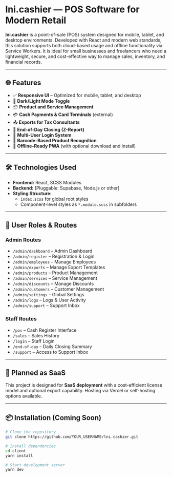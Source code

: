 # lni.cashier — POS Software for Modern Retail

**lni.cashier** is a point-of-sale (POS) system designed for mobile, tablet, and desktop environments. Developed with React and modern web standards, this solution supports both cloud-based usage and offline functionality via Service Workers. It is ideal for small businesses and freelancers who need a lightweight, secure, and cost-effective way to manage sales, inventory, and financial records.

---

## 🌐 Features

- ✅ **Responsive UI** – Optimized for mobile, tablet, and desktop
- 🌙 **Dark/Light Mode Toggle**
- 📦 **Product and Service Management**
- 💳 **Cash Payments & Card Terminals** (external)
- 📤 **Exports for Tax Consultants**
- 🧾 **End-of-Day Closing (Z-Report)**
- 🧍 **Multi-User Login System**
- 🧠 **Barcode-Based Product Recognition**
- 📡 **Offline-Ready PWA** (with optional download and install)

---

## 🛠️ Technologies Used

- **Frontend:** React, SCSS Modules
- **Backend:** [Pluggable: Supabase, Node.js or other]
- **Styling Structure:**
  - `index.scss` for global root styles
  - Component-level styles as `*.module.scss` in subfolders

---

## 🔐 User Roles & Routes

### Admin Routes
- `/admin/dashboard` – Admin Dashboard
- `/admin/register` – Registration & Login
- `/admin/employees` – Manage Employees
- `/admin/exports` – Manage Export Templates
- `/admin/products` – Product Management
- `/admin/services` – Service Management
- `/admin/discounts` – Manage Discounts
- `/admin/customers` – Customer Management
- `/admin/settings` – Global Settings
- `/admin/logs` – Logs & User Activity
- `/admin/support` – Support Inbox

### Staff Routes
- `/pos` – Cash Register Interface
- `/sales` – Sales History
- `/login` – Staff Login
- `/end-of-day` – Daily Closing Summary
- `/support` – Access to Support Inbox

---

## 🚀 Planned as SaaS

This project is designed for **SaaS deployment** with a cost-efficient license model and optional export capability. Hosting via Vercel or self-hosting options available.

---

## 📦 Installation (Coming Soon)

```bash
# Clone the repository
git clone https://github.com/YOUR_USERNAME/lni.cashier.git

# Install dependencies
cd client
yarn install

# Start development server
yarn dev
